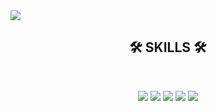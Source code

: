 <img src="https://capsule-render.vercel.app/api?type=waving&color=auto&height=200&section=header&text=Chae Lin, Lee&fontSize=80&fontColor=ffffff" />
<br>
<h2 align="center">🛠 SKILLS 🛠</h2>
<br>
<p align="center">
<img src="https://img.shields.io/badge/JAVA-007396?style=flat-square&logo=Java&logoColor=white"/> <img src="https://img.shields.io/badge/JavaScript-F7DF1E?style=flat-square&logo=JavaScript&logoColor=white"/> <img src="https://img.shields.io/badge/HTML5-E34F26?style=flat-square&logo=HTML5&logoColor=white"/> <img src="https://img.shields.io/badge/CSS3-1572B6?style=flat-square&logo=CSS3&logoColor=white"/> <img src="https://img.shields.io/badge/Spring-6DB33F?style=flat-square&logo=Spring&logoColor=white"/>
</p> 
